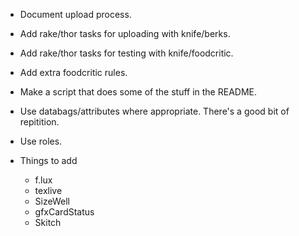 * Document upload process.
* Add rake/thor tasks for uploading with knife/berks.
* Add rake/thor tasks for testing with knife/foodcritic.
* Add extra foodcritic rules.
* Make a script that does some of the stuff in the README.
* Use databags/attributes where appropriate. There's a good bit of repitition.
* Use roles.

* Things to add
    * f.lux
    * texlive
    * SizeWell
    * gfxCardStatus
    * Skitch
